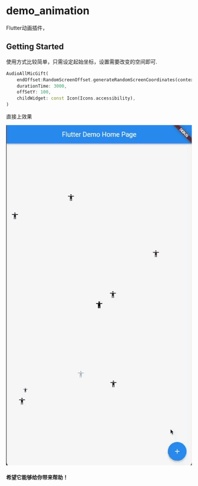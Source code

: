 # demo_animation

Flutter动画插件，

## Getting Started

使用方式比较简单，只需设定起始坐标，设置需要改变的空间即可.
```Dart
AudioAllMicGift(
    endOffset:RandomScreenOffset.generateRandomScreenCoordinates(context),
    durationTime: 3000,
    offSetY: 100,
    childWidget: const Icon(Icons.accessibility),
)
```


直接上效果

![gif](/images/tutieshi_558x1024_1s.gif)

#### 希望它能够给你带来帮助！
